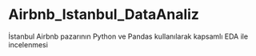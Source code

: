 # Airbnb_Istanbul_DataAnaliz
İstanbul Airbnb pazarının Python ve Pandas kullanılarak kapsamlı EDA ile incelenmesi
